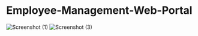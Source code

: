 # Employee-Management-Web-Portal

![Screenshot (1)](https://user-images.githubusercontent.com/54627904/159476896-9223e06c-2616-4992-87b3-b9638d24f751.png)
![Screenshot (3)](https://user-images.githubusercontent.com/54627904/159476963-435effdb-7c45-48a1-9e86-3e665ae8b350.png)

